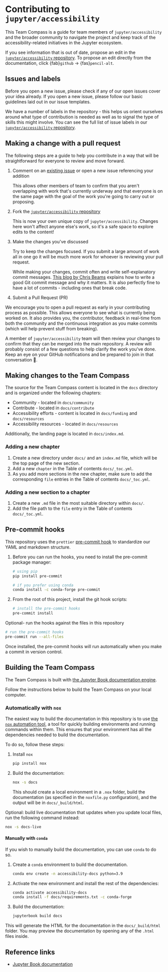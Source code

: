 # Contributing to `jupyter/accessibility`

This Team Compass is a guide for team members of `jupyter/accessibility` and the broader community to navigate the project and keep track of the accessibility-related initiatives in the Jupyter ecosystem.

If you see information that is out of date, propose an edit in the [`jupyter/accessibility` repository](https://github.com/jupyter/accessibility).
To propose an edit directly from the documentation, click {fab}`github` -> {fas}`pencil-alt`.

## Issues and labels

Before you open a new issue, please check if any of our open issues cover your idea already. If you open a new issue, please follow our basic guidelines laid out in our issue templates.

We have a number of labels in the repository - this helps us orient ourselves around what type of contribution is needed as well as to signal the type of skills this might involve. You can see the full list of issue labels in our [`jupyter/accessibility` repository](https://github.com/jupyter/accessibility/labels).

## Making a change with a pull request

The following steps are a guide to help you contribute in a way that will be straightforward for everyone to review and move forward.

1. Comment on an [existing issue][accessibility-issues ] or open a new issue referencing your addition

   This allows other members of team to confirm that you aren't overlapping with work that's currently underway and that everyone is on the same page with the goal of the work you're going to carry out or proposing.

2. Fork the [`jupyter/accessibility` repository][accessibility-repo]

   This is now your own unique copy of `jupyter/accessibility`.
   Changes here won't affect anyone else's work, so it's a safe space to explore edits to the content!

3. Make the changes you've discussed

   Try to keep the changes focused.
   If you submit a large amount of work all in one go it will be much more work for whoever is reviewing your pull request.

   While making your changes, commit often and write self-explanatory commit messages.
   [This blog by Chris Beams](https://chris.beams.io/posts/git-commit/) explains how to write a good Git commit message and why it matters.
   It is also perfectly fine to have a lot of commits - including ones that break code.

4. Submit a Pull Request (PR)

We encourage you to open a pull request as early in your contributing process as possible.
This allows everyone to see what is currently being worked on.
It also provides you, the contributor, feedback in real-time from both the community and the continuous integration as you make commits (which will help prevent stuff from breaking).

A member of `jupyter/accessibility` team will then review your changes to confirm that they can be merged into the main repository.
A review will probably consist of a few questions to help clarify the work you've done.
Keep an eye on your GitHub notifications and be prepared to join in that conversation 🔔.

## Making changes to the Team Compass

The source for the Team Compass content is located in the `docs` directory and is organized under the following chapters:

- Community - located in `docs/community`
- Contribute - located in `docs/contribute`
- Accessibility efforts - content is located in `docs/funding` and `docs/resources`
- Accessibility resources - located in `docs/resources`

Additionally, the landing page is located in `docs/index.md`.

### Adding a new chapter

1. Create a new directory under `docs/` and an `index.md` file, which will be the top page of the new section.
2. Add a new `chapter` in the Table of contents `docs/_toc.yml`.
3. As you add more sections in the new chapter, make sure to add the corresponding `file` entries in the Table of contents `docs/_toc.yml`.

### Adding a new section to a chapter

1. Create a new `.md` file in the most suitable directory within `docs/`.
2. Add the file path to the `file` entry in the Table of contents `docs/_toc.yml`.

## Pre-commit hooks

This repository uses the `prettier` [pre-commit hook](https://pre-commit.com/) to standardize our YAML and markdown structure.

1. Before you can run the hooks, you need to install the pre-commit package manager:

   ```bash
   # using pip
   pip install pre-commit

   # if you prefer using conda
   conda install -c conda-forge pre-commit
   ```

2. From the root of this project, install the git hook scripts:

   ```bash
   # install the pre-commit hooks
   pre-commit install
   ```

Optional- run the hooks against the files in this repository

```bash
# run the pre-commit hooks
pre-commit run --all-files
```

Once installed, the pre-commit hooks will run automatically when you make a commit in version control.

## Building the Team Compass

The Team Compass is built with [the Jupyter Book documentation engine](https://jupyterbook.org/en/stable/index.html).

Follow the instructions below to build the Team Compass on your local computer.

### Automatically with `nox`

The easiest way to build the documentation in this repository is to use [the `nox` automation tool](https://nox.thea.codes/), a tool for quickly building environments and running commands within them.
This ensures that your environment has all the dependencies needed to build the documentation.

To do so, follow these steps:

1. Install `nox`

   ```bash
   pip install nox
   ```

2. Build the documentation:

   ```bash
   nox -s docs
   ```

   This should create a local environment in a `.nox` folder, build the documentation (as specified in the `noxfile.py` configuration), and the output will be in `docs/_build/html`.

Optional: build live documentation that updates when you update local files, run the following command instead:

```bash
nox -s docs-live
```

#### Manually with `conda`

If you wish to manually build the documentation, you can use `conda` to do so.

1. Create a `conda` environment to build the documentation.

   ```bash
   conda env create -n accessibility-docs python=3.9
   ```

2. Activate the new environment and install the rest of the dependencies:

   ```bash
   conda activate accessibility-docs
   conda install -f docs/requirements.txt -c conda-forge
   ```

3. Build the documentation:

   ```bash
   jupyterbook build docs
   ```

This will generate the HTML for the documentation in the `docs/_build/html` folder.
You may preview the documentation by opening any of the `.html` files inside.

## Reference links

- [Jupyter Book documentation](https://jupyterbook.org/en/stable)

<!-- links -->

[accessibility-issues]: https://github.com/jupyter/accessibility/issues
[accessibility-repo]: https://github.com/jupyter/accessibility
